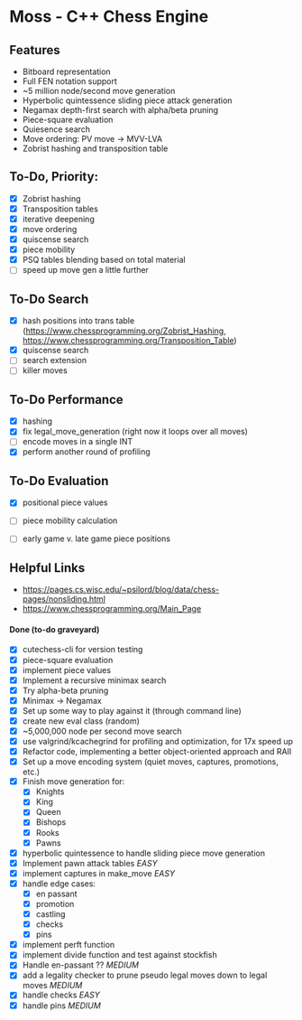 # Moss - C++ Chess Engine

## Features
- Bitboard representation
- Full FEN notation support
- ~5 million node/second move generation
- Hyperbolic quintessence sliding piece attack generation
- Negamax depth-first search with alpha/beta pruning
- Piece-square evaluation
- Quiesence search
- Move ordering: PV move -> MVV-LVA
- Zobrist hashing and transposition table


## To-Do, Priority:
- [x] Zobrist hashing
- [x] Transposition tables
- [x] iterative deepening
- [x] move ordering
- [x] quiscense search
- [x] piece mobility
- [x] PSQ tables blending based on total material
- [ ] speed up move gen a little further

## To-Do Search
- [x] hash positions into trans table (https://www.chessprogramming.org/Zobrist_Hashing, https://www.chessprogramming.org/Transposition_Table)
- [x] quiscense search
- [ ] search extension
- [ ] killer moves

## To-Do Performance
- [x] hashing
- [x] fix legal_move_generation (right now it loops over all moves)
- [ ] encode moves in a single INT
- [x] perform another round of profiling

## To-Do Evaluation
- [x] positional piece values
- [ ] piece mobility calculation
- [ ] early game v. late game piece positions


## Helpful Links
- https://pages.cs.wisc.edu/~psilord/blog/data/chess-pages/nonsliding.html
- https://www.chessprogramming.org/Main_Page

#### Done (to-do graveyard)
- [x] cutechess-cli for version testing
- [x] piece-square evaluation
- [x] implement piece values
- [x] Implement a recursive minimax search
- [x] Try alpha-beta pruning
- [x] Minimax -> Negamax
- [x] Set up some way to play against it (through command line)
- [x] create new eval class (random)
- [x] ~5,000,000 node per second move search
- [x] use valgrind/kcachegrind for profiling and optimization, for 17x speed up
- [x] Refactor code, implementing a better object-oriented approach and RAII
- [x] Set up a move encoding system (quiet moves, captures, promotions, etc.)
- [x] Finish move generation for:
  - [x] Knights
  - [x] King
  - [x] Queen
  - [x] Bishops
  - [x] Rooks
  - [x] Pawns
- [x] hyperbolic quintessence to handle sliding piece move generation
- [x] Implement pawn attack tables *EASY*
- [x] implement captures in make_move *EASY*
- [x] handle edge cases:
    - [x] en passant
    - [x] promotion
    - [x] castling
    - [x] checks
    - [x] pins
- [x] implement perft function
- [x] implement divide function and test against stockfish
- [x] Handle en-passant ?? *MEDIUM*
- [x] add a legality checker to prune pseudo legal moves down to legal moves *MEDIUM*
- [x] handle checks *EASY*
- [x] handle pins *MEDIUM*
